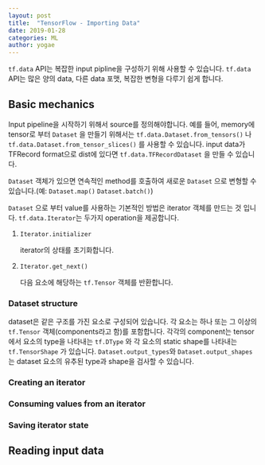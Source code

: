 ```yaml
---
layout: post
title:  "TensorFlow - Importing Data"
date: 2019-01-28
categories: ML
author: yogae
---
```


`tf.data` API는 복잡한 input pipline을 구성하기 위해 사용할 수 있습니다.  `tf.data` API는 많은 양의 data, 다른 data 포맷, 복잡한 변형을 다루기 쉽게 합니다. 

## Basic mechanics

Input pipeline을 시작하기 위해서 source를 정의해야합니다. 예를 들어, memory에 tensor로 부터 `Dataset` 을 만들기 위해서는 `tf.data.Dataset.from_tensors()` 나 `tf.data.Dataset.from_tensor_slices()` 를 사용할 수 있습니다. input data가 TFRecord format으로 dist에 있다면 `tf.data.TFRecordDataset` 을 만들 수 있습니다. 

`Dataset` 객체가 있으면 연속적인 method를 호출하여 새로운 `Dataset` 으로 변형할 수 있습니다.(예: `Dataset.map()`  `Dataset.batch()`)

`Dataset` 으로 부터 value를 사용하는 기본적인 방법은 iterator 객체를 만드는 것 입니다. `tf.data.Iterator`는 두가지 operation을 제공합니다.

 1. `Iterator.initializer`

    iterator의 상태를 초기화합니다.

 2. `Iterator.get_next()`

    다음 요소에 해당하는 `tf.Tensor` 객체를 반환합니다.

### Dataset structure

dataset은 같은 구조를 가진 요소로 구성되어 있습니다. 각 요소는 하나 또는 그 이상의 `tf.Tensor` 객체(components라고 함)를 포함합니다. 각각의 component는 tensor에서 요소의 type을 나타내는 `tf.DType` 와 각 요소의 static shape를 나타내는 `tf.TensorShape` 가 있습니다. `Dataset.output_types`와 `Dataset.output_shapes` 는 dataset 요소의 유추된 type과 shape을 검사할 수 있습니다. 

### Creating an iterator

### Consuming values from an iterator

### Saving iterator state

## Reading input data

